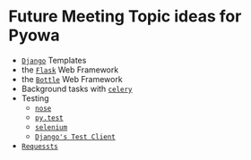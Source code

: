 # Future Meeting Topic ideas for Pyowa

* [`Django`](https://docs.djangoproject.com/en/dev/ref/templates/) Templates
* the [`Flask`](http://flask.pocoo.org/) Web Framework
* the [`Bottle`](http://bottlepy.org/docs/dev/) Web Framework
* Background tasks with [`celery`](http://www.celeryproject.org/)
* Testing
  - [`nose`](https://nose.readthedocs.org/en/latest/)
  - [`py.test`](http://pytest.org/latest/)
  - [`selenium`](https://pypi.python.org/pypi/selenium)
  - [`Django's Test Client`](https://docs.djangoproject.com/en/dev/topics/testing/)
* [`Requessts`](http://docs.python-requests.org/en/latest/)
